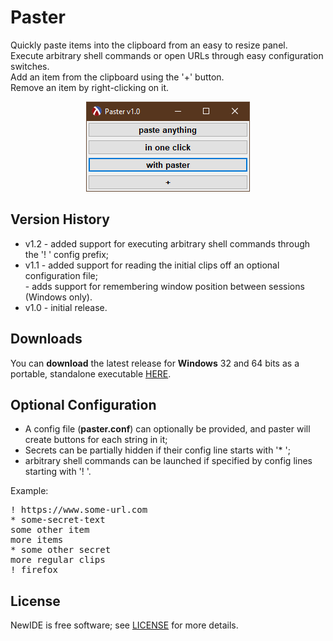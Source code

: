 # Paster

Quickly paste items into the clipboard from an easy to resize panel.<br>
Execute arbitrary shell commands or open URLs through easy configuration switches.<br>
Add an item from the clipboard using the '+' button.<br>
Remove an item by right-clicking on it.<br>

<p align="center"><img src="screenshots/mainwindow.png"></p>

## Version History

* v1.2 - added support for executing arbitrary shell commands through the '! ' config prefix;
* v1.1 - added support for reading the initial clips off an optional configuration file;<br>
           - adds support for remembering window position between sessions (Windows only).
* v1.0 - initial release.

## Downloads
You can <b>download</b> the latest release for <b>Windows</b> 32 and 64 bits as a portable, standalone executable [HERE](https://github.com/DexterLagan/paster/releases).

## Optional Configuration 

* A config file (**paster.conf**) can optionally be provided, and paster will create buttons for each string in it;
* Secrets can be partially hidden if their config line starts with '* ';
* arbitrary shell commands can be launched if specified by config lines starting with '! '.

Example:
<pre>
! https://www.some-url.com
* some-secret-text
some other item
more items
* some other secret
more regular clips
! firefox
</pre>

## License

NewIDE is free software; see [LICENSE](https://github.com/DexterLagan/paster/blob/main/LICENSE) for more details.
